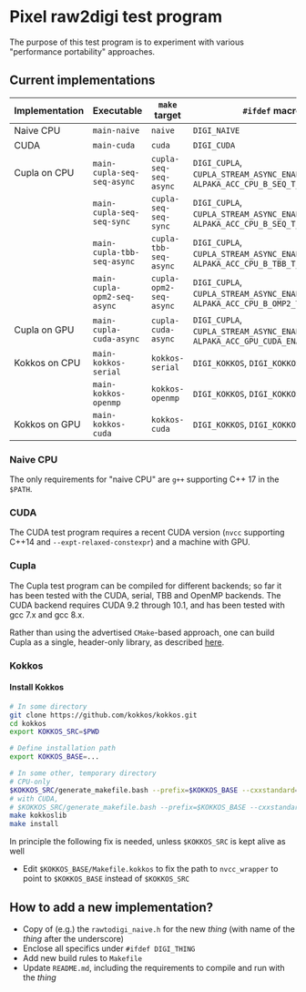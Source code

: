 # Pixel raw2digi test program

The purpose of this test program is to experiment with various
"performance portability" approaches.

## Current implementations

| Implementation | Executable                   | `make` target         | `#ifdef` macros                                                                       |
|----------------|------------------------------|-----------------------|---------------------------------------------------------------------------------------|
| Naive CPU      | `main-naive`                 |`naive`                | `DIGI_NAIVE`                                                                          |
| CUDA           | `main-cuda`                  |`cuda`                 | `DIGI_CUDA`                                                                           |
| Cupla on CPU   | `main-cupla-seq-seq-async`   |`cupla-seq-seq-async`  | `DIGI_CUPLA`, `CUPLA_STREAM_ASYNC_ENABLED=1`, `ALPAKA_ACC_CPU_B_SEQ_T_SEQ_ENABLED`    |
|                | `main-cupla-seq-seq-sync`    |`cupla-seq-seq-sync`   | `DIGI_CUPLA`, `CUPLA_STREAM_ASYNC_ENABLED=0`, `ALPAKA_ACC_CPU_B_SEQ_T_SEQ_ENABLED`    |
|                | `main-cupla-tbb-seq-async`   |`cupla-tbb-seq-async`  | `DIGI_CUPLA`, `CUPLA_STREAM_ASYNC_ENABLED=1`, `ALPAKA_ACC_CPU_B_TBB_T_SEQ_ENABLED`    |
|                | `main-cupla-opm2-seq-async`  |`cupla-opm2-seq-async` | `DIGI_CUPLA`, `CUPLA_STREAM_ASYNC_ENABLED=1`, `ALPAKA_ACC_CPU_B_OMP2_T_SEQ_ENABLED`   |
| Cupla on GPU   | `main-cupla-cuda-async`      |`cupla-cuda-async`     | `DIGI_CUPLA`, `CUPLA_STREAM_ASYNC_ENABLED=1`, `ALPAKA_ACC_GPU_CUDA_ENABLED`           |
| Kokkos on CPU  | `main-kokkos-serial`         |`kokkos-serial`        | `DIGI_KOKKOS`, `DIGI_KOKKOS_SERIAL`                                                   |
|                | `main-kokkos-openmp`         |`kokkos-openmp`        | `DIGI_KOKKOS`, `DIGI_KOKKOS_OPENMP`                                                   |
| Kokkos on GPU  | `main-kokkos-cuda`           |`kokkos-cuda`          | `DIGI_KOKKOS`, `DIGI_KOKKOS_CUDA`                                                     |

### Naive CPU

The only requirements for "naive CPU" are `g++` supporting C++ 17 in the `$PATH`.

### CUDA

The CUDA test program requires a recent CUDA version (`nvcc`
supporting C++14 and `--expt-relaxed-constexpr`) and a machine with
GPU.

### Cupla

The Cupla test program can be compiled for different backends; so far it has been
tested with the CUDA, serial, TBB and OpenMP backends.
The CUDA backend requires CUDA 9.2 through 10.1, and has been tested with gcc 7.x
and gcc 8.x.

Rather than using the advertised `CMake`-based approach, one can build Cupla as
a single, header-only library, as described [here](AlpakaAndCupla.md).

### Kokkos

#### Install Kokkos
```bash
# In some directory
git clone https://github.com/kokkos/kokkos.git
cd kokkos
export KOKKOS_SRC=$PWD

# Define installation path
export KOKKOS_BASE=...

# In some other, temporary directory
# CPU-only
$KOKKOS_SRC/generate_makefile.bash --prefix=$KOKKOS_BASE --cxxstandard=c++17 --with-openmp --with-pthread --with-serial [--with-cuda=PATH_TO_CUDA]
# with CUDA,
# $KOKKOS_SRC/generate_makefile.bash --prefix=$KOKKOS_BASE --cxxstandard=c++14 --with-openmp --with-pthread --with-serial --with-cuda=<PATH_TO_CUDA> --arch=Pascal60 --with-cuda-options=enable_lambda
make kokkoslib
make install
```

In principle the following fix is needed, unless `$KOKKOS_SRC` is kept alive as well
* Edit `$KOKKOS_BASE/Makefile.kokkos` to fix the path to `nvcc_wrapper` to point to `$KOKKOS_BASE` instead of `$KOKKOS_SRC`

## How to add a new implementation?

- Copy of (e.g.) the `rawtodigi_naive.h` for the new *thing* (with name of the *thing* after the underscore)
- Enclose all specifics under `#ifdef DIGI_THING`
- Add new build rules to `Makefile`
- Update `README.md`, including the requirements to compile and run with the *thing*
